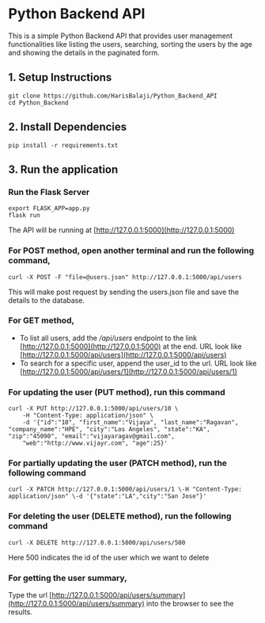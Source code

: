 # Python Backend API

This is a simple Python Backend API that provides user management functionalities like listing the users, searching, sorting the users by the age and showing the details in the paginated form.

## 1. Setup Instructions

```
git clone https://github.com/HarisBalaji/Python_Backend_API
cd Python_Backend
```

## 2. Install Dependencies
```
pip install -r requirements.txt
```

## 3. Run the application

### Run the Flask Server
```
export FLASK_APP=app.py
flask run
```
The API will be running at [http://127.0.0.1:5000](http://127.0.0.1:5000)


### For POST method, open another terminal and run the following command,
```
curl -X POST -F "file=@users.json" http://127.0.0.1:5000/api/users  
```
This will make post request by sending the users.json file and save the details to the database.


### For GET method,
* To list all users, add the */api/users* endpoint to the link [http://127.0.0.1:5000](http://127.0.0.1:5000) at the end. URL look like [http://127.0.0.1:5000/api/users](http://127.0.0.1:5000/api/users)
* To search for a specific user, append the user_id to the url. URL look like [http://127.0.0.1:5000/api/users/1](http://127.0.0.1:5000/api/users/1)


### For updating the user (PUT method), run this command
```
curl -X PUT http://127.0.0.1:5000/api/users/10 \
    -H "Content-Type: application/json" \
    -d '{"id":"10", "first_name":"Vijaya", "last_name":"Ragavan", "company_name":"HPE", "city":"Los Angeles", "state":"KA", "zip":"45090", "email":"vijayaragav@gmail.com",       
    "web":"http://www.vijayr.com", "age":25}'
```


### For partially updating the user (PATCH method), run the following command
```
curl -X PATCH http://127.0.0.1:5000/api/users/1 \-H "Content-Type: application/json" \-d '{"state":"LA","city":"San Jose"}'
```


### For deleting the user (DELETE method), run the following command
```
curl -X DELETE http://127.0.0.1:5000/api/users/500 
```
Here 500 indicates the id of the user which we want to delete


### For getting the user summary,
Type the url [http://127.0.0.1:5000/api/users/summary](http://127.0.0.1:5000/api/users/summary) into the browser to see the results.




